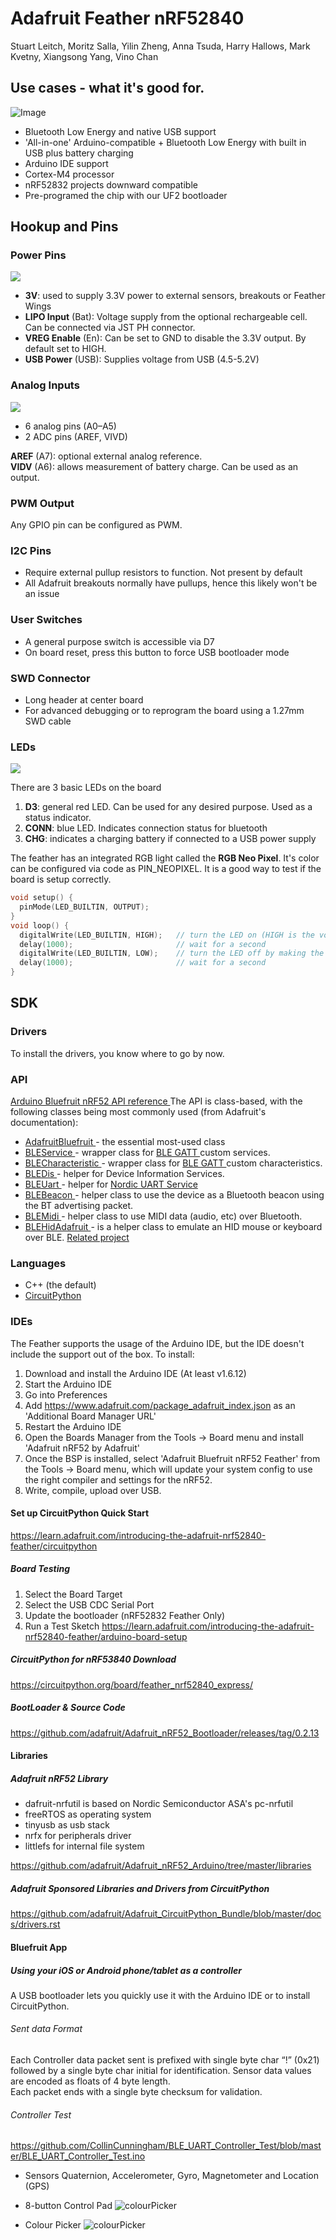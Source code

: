 # Adafruit Feather nRF52840

Stuart Leitch, Moritz Salla, Yilin Zheng, Anna Tsuda, Harry Hallows, Mark Kvetny, Xiangsong Yang, Vino Chan

## Use cases - what it's good for.

![Image](board.jpg)

- Bluetooth Low Energy and native USB support
- 'All-in-one' Arduino-compatible + Bluetooth Low Energy with built in USB plus battery charging
- Arduino IDE support
- Cortex-M4 processor
- nRF52832 projects downward compatible
- Pre-programed the chip with our UF2 bootloader

## Hookup and Pins

### Power Pins

![](https://tva1.sinaimg.cn/large/006y8mN6gy1g92gbcd57cj31400u0hdu.jpg)

- **3V**: used to supply 3.3V power to external sensors, breakouts or Feather Wings
- **LIPO Input** (Bat): Voltage supply from the optional rechargeable cell. Can be connected via JST PH connector.
- **VREG Enable** (En): Can be set to GND to disable the 3.3V output. By default set to HIGH.
- **USB Power** (USB): Supplies voltage from USB (4.5-5.2V)

### Analog Inputs

![](https://tva1.sinaimg.cn/large/006y8mN6gy1g92gbb6kw8j31400u0hdu.jpg)

- 6 analog pins (A0–A5)
- 2 ADC pins (AREF, VIVD)

**AREF** (A7): optional external analog reference. <br>
**VIDV** (A6): allows measurement of battery charge. Can be used as an output.

### PWM Output

Any GPIO pin can be configured as PWM.

### I2C Pins

- Require external pullup resistors to function. Not present by default
- All Adafruit breakouts normally have pullups, hence this likely won't be an issue

### User Switches

- A general purpose switch is accessible via D7
- On board reset, press this button to force USB bootloader mode

### SWD Connector

- Long header at center board
- For advanced debugging or to reprogram the board using a 1.27mm SWD cable

### LEDs

![](https://tva1.sinaimg.cn/large/006y8mN6gy1g92gba1wbtj31400u0u0x.jpg)

There are 3 basic LEDs on the board

1. **D3**: general red LED. Can be used for any desired purpose. Used as a status indicator.
2. **CONN**: blue LED. Indicates connection status for bluetooth
3. **CHG**: indicates a charging battery if connected to a USB power supply

The feather has an integrated RGB light called the **RGB Neo Pixel**. It's color can be configured via code as PIN_NEOPIXEL. It is a good way to test if the board is setup correctly.

```c++
void setup() {
  pinMode(LED_BUILTIN, OUTPUT);
}
void loop() {
  digitalWrite(LED_BUILTIN, HIGH);   // turn the LED on (HIGH is the voltage level)
  delay(1000);                       // wait for a second
  digitalWrite(LED_BUILTIN, LOW);    // turn the LED off by making the voltage LOW
  delay(1000);                       // wait for a second
}
```

## SDK

### Drivers

To install the drivers, you know where to go by now.

### API

[ Arduino Bluefruit nRF52 API reference ](https://learn.adafruit.com/bluefruit-nrf52-feather-learning-guide/bluefruit-nrf52-api)
The API is class-based, with the following classes being most commonly used (from Adafruit's documentation):

- [ AdafruitBluefruit ](https://learn.adafruit.com/bluefruit-nrf52-feather-learning-guide/adafruitbluefruit) - the essential most-used class
- [ BLEService ](https://learn.adafruit.com/bluefruit-nrf52-feather-learning-guide/bleservice) - wrapper class for [ BLE GATT ](https://learn.adafruit.com/introduction-to-bluetooth-low-energy/gatt) custom services.
- [ BLECharacteristic ](https://learn.adafruit.com/bluefruit-nrf52-feather-learning-guide/blecharacteristic) - wrapper class for [ BLE GATT ](https://learn.adafruit.com/introduction-to-bluetooth-low-energy/gatt) custom characteristics.
- [ BLEDis ](https://learn.adafruit.com/bluefruit-nrf52-feather-learning-guide/bledis) - helper for Device Information Services.
- [ BLEUart ](https://learn.adafruit.com/bluefruit-nrf52-feather-learning-guide/bleuart) - helper for [ Nordic UART Service ](https://infocenter.nordicsemi.com/index.jsp?topic=%2Fcom.nordic.infocenter.sdk5.v15.2.0%2Fgroup__ble__nus.html)
- [ BLEBeacon ](https://learn.adafruit.com/bluefruit-nrf52-feather-learning-guide/blebeacon) - helper class to use the device as a Bluetooth beacon using the BT advertising packet.
- [ BLEMidi ](https://learn.adafruit.com/bluefruit-nrf52-feather-learning-guide/blemidi) - helper class to use MIDI data (audio, etc) over Bluetooth.
- [ BLEHidAdafruit ](https://learn.adafruit.com/bluefruit-nrf52-feather-learning-guide/blehidadafruit) - is a helper class to emulate an HID mouse or keyboard over BLE. [ Related project ](https://learn.adafruit.com/circuitpython-essentials/circuitpython-hid-keyboard-and-mouse)

### Languages

- C++ (the default)
- [CircuitPython](https://circuitpython.org/)

### IDEs

The Feather supports the usage of the Arduino IDE, but the IDE doesn't include the support out of the box. To install:

1. Download and install the Arduino IDE (At least v1.6.12)
2. Start the Arduino IDE
3. Go into Preferences
4. Add https://www.adafruit.com/package_adafruit_index.json as an 'Additional Board Manager URL'
5. Restart the Arduino IDE
6. Open the Boards Manager from the Tools -> Board menu and install 'Adafruit nRF52 by Adafruit'
7. Once the BSP is installed, select 'Adafruit Bluefruit nRF52 Feather' from the Tools -> Board menu, which will update your system config to use the right compiler and settings for the nRF52.
8. Write, compile, upload over USB.

#### Set up CircuitPython Quick Start

https://learn.adafruit.com/introducing-the-adafruit-nrf52840-feather/circuitpython

##### Board Testing

1. Select the Board Target
2. Select the USB CDC Serial Port
3. Update the bootloader (nRF52832 Feather Only)
4. Run a Test Sketch
   https://learn.adafruit.com/introducing-the-adafruit-nrf52840-feather/arduino-board-setup

##### CircuitPython for nRF53840 Download

https://circuitpython.org/board/feather_nrf52840_express/

##### BootLoader & Source Code

https://github.com/adafruit/Adafruit_nRF52_Bootloader/releases/tag/0.2.13

#### Libraries

##### Adafruit nRF52 Library

- dafruit-nrfutil is based on Nordic Semiconductor ASA's pc-nrfutil
- freeRTOS as operating system
- tinyusb as usb stack
- nrfx for peripherals driver
- littlefs for internal file system

https://github.com/adafruit/Adafruit_nRF52_Arduino/tree/master/libraries

##### Adafruit Sponsored Libraries and Drivers from CircuitPython

https://github.com/adafruit/Adafruit_CircuitPython_Bundle/blob/master/docs/drivers.rst

#### Bluefruit App

##### Using your iOS or Android phone/tablet as a controller

A USB bootloader lets you quickly use it with the Arduino IDE or to install CircuitPython.

###### Sent data Format

Each Controller data packet sent is prefixed with single byte char “!” (0x21) followed by a single byte char initial for identification.
Sensor data values are encoded as floats of 4 byte length.  
Each packet ends with a single byte checksum for validation.

###### Controller Test

https://github.com/CollinCunningham/BLE_UART_Controller_Test/blob/master/BLE_UART_Controller_Test.ino

- Sensors
  Quaternion, Accelerometer, Gyro, Magnetometer and Location (GPS)

- 8-button Control Pad
  ![colourPicker](projects_IMG_2694.jpg)

- Colour Picker
  ![colourPicker](projects_ColorPicker.jpg)
